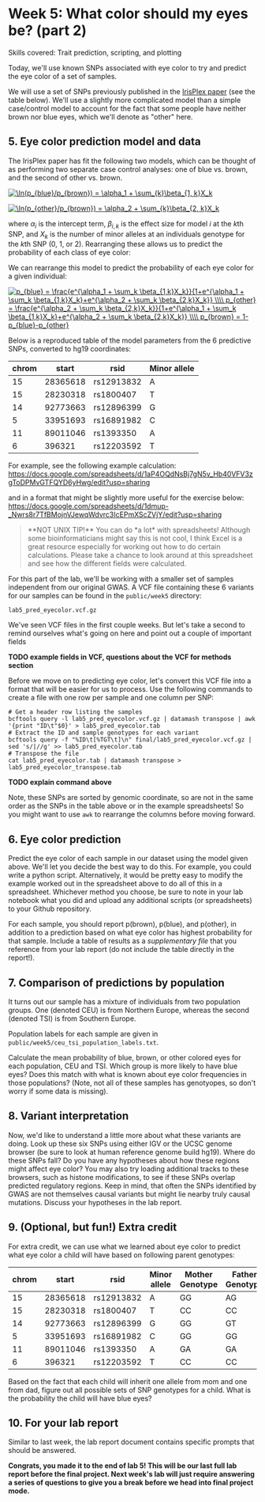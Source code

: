 # Week 5: What color should my eyes be?  (part 2)
Skills covered: Trait prediction, scripting, and plotting

Today, we'll use known SNPs associated with eye color to try and predict the eye color of a set of samples.

We will use a set of SNPs previously published in the [IrisPlex paper](https://www.ncbi.nlm.nih.gov/pubmed/20457092) (see the table below). We'll use a slightly more complicated model than a simple case/control model to account for the fact that some people have neither brown nor blue eyes, which we'll denote as "other" here.

## 5. Eye color prediction model and data
The IrisPlex paper has fit the following two models, which can be thought of as performing two separate case control analyses: one of blue vs. brown, and the second of other vs. brown.

<a href="https://www.codecogs.com/eqnedit.php?latex=\ln(p_{blue}/p_{brown})&space;=&space;\alpha_1&space;&plus;&space;\sum_{k}\beta_{1,&space;k}X_k" target="_blank"><img src="https://latex.codecogs.com/gif.latex?\ln(p_{blue}/p_{brown})&space;=&space;\alpha_1&space;&plus;&space;\sum_{k}\beta_{1,&space;k}X_k" title="\ln(p_{blue}/p_{brown}) = \alpha_1 + \sum_{k}\beta_{1, k}X_k" /></a>

<a href="https://www.codecogs.com/eqnedit.php?latex=\ln(p_{other}/p_{brown})&space;=&space;\alpha_2&space;&plus;&space;\sum_{k}\beta_{2,&space;k}X_k" target="_blank"><img src="https://latex.codecogs.com/gif.latex?\ln(p_{other}/p_{brown})&space;=&space;\alpha_2&space;&plus;&space;\sum_{k}\beta_{2,&space;k}X_k" title="\ln(p_{other}/p_{brown}) = \alpha_2 + \sum_{k}\beta_{2, k}X_k" /></a>

where $\alpha_i$ is the intercept term, $\beta_{i,k}$ is the effect size for model $i$ at the $k$th SNP, and $X_k$ is the number of minor alleles at an individuals genotype for the $k$th SNP (0, 1, or 2). Rearranging these allows us to predict the probability of each class of eye color:

We can rearrange this model to predict the probability of each eye color for a given individual:

<a href="https://www.codecogs.com/eqnedit.php?latex=p_{blue}&space;=&space;\frac{e^{\alpha_1&space;&plus;&space;\sum_k&space;\beta_{1,k}X_k}}{1&plus;e^{\alpha_1&space;&plus;&space;\sum_k&space;\beta_{1,k}X_k}&plus;e^{\alpha_2&space;&plus;&space;\sum_k&space;\beta_{2,k}X_k}}&space;\\\\&space;p_{other}&space;=&space;\frac{e^{\alpha_2&space;&plus;&space;\sum_k&space;\beta_{2,k}X_k}}{1&plus;e^{\alpha_1&space;&plus;&space;\sum_k&space;\beta_{1,k}X_k}&plus;e^{\alpha_2&space;&plus;&space;\sum_k&space;\beta_{2,k}X_k}}&space;\\\\&space;p_{brown}&space;=&space;1-p_{blue}-p_{other}" target="_blank"><img src="https://latex.codecogs.com/gif.latex?p_{blue}&space;=&space;\frac{e^{\alpha_1&space;&plus;&space;\sum_k&space;\beta_{1,k}X_k}}{1&plus;e^{\alpha_1&space;&plus;&space;\sum_k&space;\beta_{1,k}X_k}&plus;e^{\alpha_2&space;&plus;&space;\sum_k&space;\beta_{2,k}X_k}}&space;\\\\&space;p_{other}&space;=&space;\frac{e^{\alpha_2&space;&plus;&space;\sum_k&space;\beta_{2,k}X_k}}{1&plus;e^{\alpha_1&space;&plus;&space;\sum_k&space;\beta_{1,k}X_k}&plus;e^{\alpha_2&space;&plus;&space;\sum_k&space;\beta_{2,k}X_k}}&space;\\\\&space;p_{brown}&space;=&space;1-p_{blue}-p_{other}" title="p_{blue} = \frac{e^{\alpha_1 + \sum_k \beta_{1,k}X_k}}{1+e^{\alpha_1 + \sum_k \beta_{1,k}X_k}+e^{\alpha_2 + \sum_k \beta_{2,k}X_k}} \\\\ p_{other} = \frac{e^{\alpha_2 + \sum_k \beta_{2,k}X_k}}{1+e^{\alpha_1 + \sum_k \beta_{1,k}X_k}+e^{\alpha_2 + \sum_k \beta_{2,k}X_k}} \\\\ p_{brown} = 1-p_{blue}-p_{other}" /></a>

Below is a reproduced table of the model parameters from the 6 predictive SNPs, converted to hg19 coordinates:

| chrom | start | rsid | Minor allele |
|----------|----------|-------|------|
| 15 | 28365618 | rs12913832 | A |
| 15 | 28230318 | rs1800407 | T |
| 14 | 92773663 | rs12896399 | G |
| 5 | 33951693 | rs16891982 | C |
| 11 | 89011046 | rs1393350 | A |
| 6 | 396321 | rs12203592 | T |

For example, see the following example calculation:
https://docs.google.com/spreadsheets/d/1aP4OQdNsBj7gN5v_Hb40VFV3zgToDPMvGTFQYD6yHwg/edit?usp=sharing

and in a format that might be slightly more useful for the exercise below:
https://docs.google.com/spreadsheets/d/1dmup-_Nwrs8r7TfBMojnVJewqWdvrc3IcEPmXScZVjY/edit?usp=sharing

<blockquote>
 **NOT UNIX TIP!** You can do *a lot* with spreadsheets! Although some bioinformaticians might say this is not cool, I think Excel is a great resource especially for working out how to do certain calculations. Please take a chance to look around at this spreadsheet and see how the different fields were calculated.
</blockquote>

For this part of the lab, we'll be working with a smaller set of samples independent from our original GWAS. A VCF file containing these 6 variants for our samples can be found in the `public/week5` directory:

```
lab5_pred_eyecolor.vcf.gz
```

We've seen VCF files in the first couple weeks. But let's take a second to remind ourselves what's going on here and point out a couple of important fields

**TODO example fields in VCF, questions about the VCF for methods section**

Before we move on to predicting eye color, let's convert this VCF file into a format that will be easier for us to process. Use the following commands to create a file with one row per sample and one column per SNP:

```
# Get a header row listing the samples
bcftools query -l lab5_pred_eyecolor.vcf.gz | datamash transpose | awk '{print "ID\t"$0}' > lab5_pred_eyecolor.tab
# Extract the ID and sample genotypes for each variant
bcftools query -f "%ID\t[%TGT\t]\n" final/lab5_pred_eyecolor.vcf.gz | sed 's/|//g' >> lab5_pred_eyecolor.tab
# Transpose the file
cat lab5_pred_eyecolor.tab | datamash transpose > lab5_pred_eyecolor_transpose.tab
```

**TODO explain command above**

Note, these SNPs are sorted by genomic coordinate, so are not in the same order as the SNPs in the table above or in the example spreadsheets! So you might want to use `awk` to rearrange the columns before moving forward.

## 6. Eye color prediction

Predict the eye color of each sample in our dataset using the model given above. We'll let you decide the best way to do this. For example, you could write a python script. Alternatively, it would be pretty easy to modify the example worked out in the spreadsheet above to do all of this in a spreadsheet. Whichever method you choose, be sure to note in your lab notebook what you did and upload any additional scripts (or spreadsheets) to your Github repository.

For each sample, you should report p(brown), p(blue), and p(other), in addition to a prediction based on what eye color has highest probability for that sample. Include a table of results as a *supplementary file* that you reference from your lab report (do not include the table directly in the report!).

## 7. Comparison of predictions by population

It turns out our sample has a mixture of individuals from two population groups. One (denoted CEU) is from Northern Europe, whereas the second (denoted TSI) is from Southern Europe.

Population labels for each sample are given in `public/week5/ceu_tsi_population_labels.txt`.

Calculate the mean probability of blue, brown, or other colored eyes for each population, CEU and TSI. Which group is more likely to have blue eyes? Does this match with what is known about eye color frequencies in those populations? (Note, not all of these samples has genotyopes, so don't worry if some data is missing).

## 8. Variant interpretation

Now, we'd like to understand a little more about what these variants are doing. Look up these six SNPs using either IGV or the UCSC genome browser (be sure to look at human reference genome build hg19). Where do these SNPs fall? Do you have any hypotheses about how these regions might affect eye color? You may also try loading additional tracks to these browsers, such as histone modifications, to see if these SNPs overlap predicted regulatory regions. Keep in mind, that often the SNPs identified by GWAS are not themselves causal variants but might lie nearby truly causal mutations. Discuss your hypotheses in the lab report.

## 9. **(Optional, but fun!) Extra credit**

For extra credit, we can use what we learned about eye color to predict what eye color a child will have based on following parent genotypes:

| chrom | start | rsid | Minor allele | Mother Genotype | Father Genotype |
|----------|----------|-------|------|--------|--------|
| 15 | 28365618 | rs12913832 | A | GG | AG |
| 15 | 28230318 | rs1800407 | T | CC | CC |
| 14 | 92773663 | rs12896399 | G | GG | GT |
| 5 | 33951693 | rs16891982 | C | GG | GG |
| 11 | 89011046 | rs1393350 | A |GA | GA |
| 6 | 396321 | rs12203592 | T | CC | CC |

Based on the fact that each child will inherit one allele from mom and one from dad, figure out all possible sets of SNP genotypes for a child. What is the probability the child will have blue eyes?

## 10. For your lab report
Similar to last week, the lab report document contains specific prompts that should be answered.

**Congrats, you made it to the end of lab 5! This will be our last full lab report before the final project. Next week's lab will just require answering a series of questions to give you a break before we head into final project mode.**
